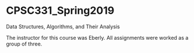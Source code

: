 # CPSC331_Spring2019
Data Structures, Algorithms, and Their Analysis

The instructor for this course was Eberly.
All assignments were worked as a group of three.

